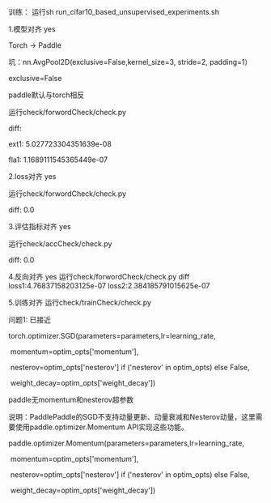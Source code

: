 训练：
运行sh run_cifar10_based_unsupervised_experiments.sh

1.模型对齐 yes

Torch -> Paddle 

坑：nn.AvgPool2D(exclusive=False,kernel_size=3, stride=2, padding=1）

exclusive=False

paddle默认与torch相反

运行check/forwordCheck/check.py

diff:

ext1: 5.027723304351639e-08

fla1: 1.1689111545365449e-07



2.loss对齐 yes

运行check/forwordCheck/check.py

diff: 0.0

3.评估指标对齐 yes

运行check/accCheck/check.py

diff: 0.0



4.反向对齐 yes
运行check/forwordCheck/check.py
diff
loss1:4.76837158203125e-07
loss2:2.384185791015625e-07

5.训练对齐
运行check/trainCheck/check.py


问题1: 
已接近


torch.optimizer.SGD(parameters=parameters,lr=learning_rate,



​                momentum=optim_opts['momentum'],



​                nesterov=optim_opts['nesterov'] if ('nesterov' in optim_opts) else False,



​                weight_decay=optim_opts['weight_decay'])



paddle无momentum和nesterov超参数



说明：PaddlePaddle的SGD不支持动量更新、动量衰减和Nesterov动量，这里需要使用paddle.optimizer.Momentum API实现这些功能。



paddle.optimizer.Momentum(parameters=parameters,lr=learning_rate,



​                momentum=optim_opts['momentum'],



​                nesterov=optim_opts['nesterov'] if ('nesterov' in optim_opts) else False,



​                weight_decay=optim_opts['weight_decay'])



